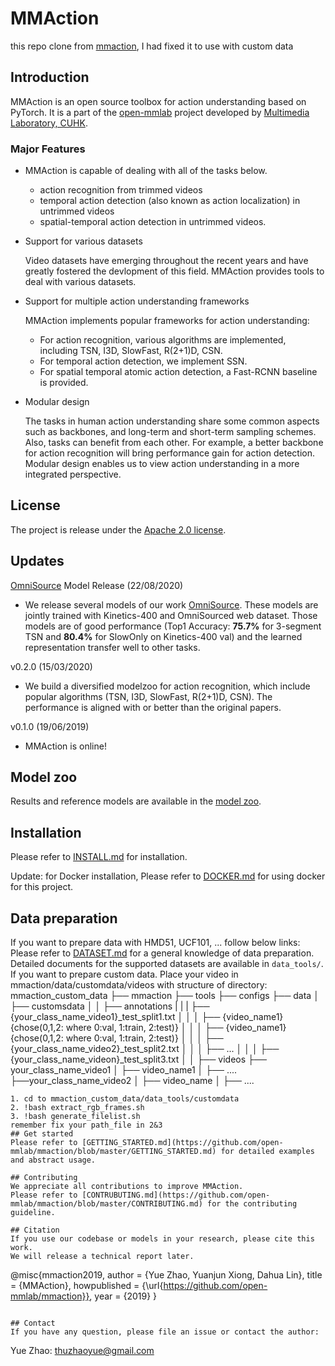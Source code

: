 # MMAction
this repo clone from [mmaction](https://github.com/open-mmlab/mmdetection), I had fixed it to use with custom data

## Introduction
MMAction is an open source toolbox for action understanding based on PyTorch.
It is a part of the [open-mmlab](https://github.com/open-mmlab) project developed by [Multimedia Laboratory, CUHK](http://mmlab.ie.cuhk.edu.hk/).

### Major Features
- MMAction is capable of dealing with all of the tasks below.

  - action recognition from trimmed videos
  - temporal action detection (also known as action localization) in untrimmed videos
  - spatial-temporal action detection in untrimmed videos.


- Support for various datasets

  Video datasets have emerging throughout the recent years and have greatly fostered the devlopment of this field.
  MMAction provides tools to deal with various datasets.

- Support for multiple action understanding frameworks

  MMAction implements popular frameworks for action understanding:

  - For action recognition, various algorithms are implemented, including TSN, I3D, SlowFast, R(2+1)D, CSN.
  - For temporal action detection, we implement SSN.
  - For spatial temporal atomic action detection, a Fast-RCNN baseline is provided.

- Modular design

  The tasks in human action understanding share some common aspects such as backbones, and long-term and short-term sampling schemes.
  Also, tasks can benefit from each other. For example, a better backbone for action recognition will bring performance gain for action detection.
  Modular design enables us to view action understanding in a more integrated perspective.

## License
The project is release under the [Apache 2.0 license](https://github.com/open-mmlab/mmaction/blob/master/LICENSE).

## Updates
[OmniSource](https://arxiv.org/abs/2003.13042) Model Release (22/08/2020)
- We release several models of our work [OmniSource](https://arxiv.org/abs/2003.13042). These models are jointly trained with
Kinetics-400 and OmniSourced web dataset. Those models are of good performance (Top1 Accuracy: **75.7%** for 3-segment TSN and **80.4%** for SlowOnly on Kinetics-400 val) and the learned representation transfer well to other tasks.

v0.2.0 (15/03/2020)
- We build a diversified modelzoo for action recognition, which include popular algorithms (TSN, I3D, SlowFast, R(2+1)D, CSN). The performance is aligned with or better than the original papers.

v0.1.0 (19/06/2019)
- MMAction is online!

## Model zoo
Results and reference models are available in the [model zoo](https://github.com/open-mmlab/mmaction/blob/master/MODEL_ZOO.md).

## Installation
Please refer to [INSTALL.md](https://github.com/open-mmlab/mmaction/blob/master/INSTALL.md) for installation.

Update: for Docker installation, Please refer to [DOCKER.md](https://github.com/open-mmlab/mmaction/blob/master/DOCKER.md) for using docker for this project.

## Data preparation
If you want to prepare data with HMD51, UCF101, ... follow below links:
Please refer to [DATASET.md](https://github.com/open-mmlab/mmaction/blob/master/DATASET.md) for a general knowledge of data preparation.
Detailed documents for the supported datasets are available in `data_tools/`.
If you want to prepare custom data.
Place your video in mmaction/data/customdata/videos
with structure of directory:
mmaction_custom_data
├── mmaction
├── tools
├── configs
├── data
│   ├── customsdata
│   │   ├── annotations
|   |   |               ├── {your_class_name_video1}_test_split1.txt
│   │   │                                                           ├── {video_name1} {chose(0,1,2: where 0:val, 1:train, 2:test)}
│   │   │                                                           ├── {video_name1} {chose(0,1,2: where 0:val, 1:train, 2:test)}
│   │   │                 ├── {your_class_name_video2}_test_split2.txt
│   │   │                 ├── ...
│   │   │                 ├── {your_class_name_videon}_test_split3.txt
│   │   ├── videos
                  ├── your_class_name_video1
                  │                         ├── video_name1
                  │                         ├── ....
                  ├──your_class_name_video2
                  │                         ├── video_name
                  │                         ├── ....     


```
1. cd to mmaction_custom_data/data_tools/customdata
2. !bash extract_rgb_frames.sh
3. !bash generate_filelist.sh
remember fix your path_file in 2&3
## Get started
Please refer to [GETTING_STARTED.md](https://github.com/open-mmlab/mmaction/blob/master/GETTING_STARTED.md) for detailed examples and abstract usage.

## Contributing
We appreciate all contributions to improve MMAction.
Please refer to [CONTRUBUTING.md](https://github.com/open-mmlab/mmaction/blob/master/CONTRIBUTING.md) for the contributing guideline.

## Citation
If you use our codebase or models in your research, please cite this work.
We will release a technical report later.
```
@misc{mmaction2019,
  author =       {Yue Zhao, Yuanjun Xiong, Dahua Lin},
  title =        {MMAction},
  howpublished = {\url{https://github.com/open-mmlab/mmaction}},
  year =         {2019}
}
```

## Contact
If you have any question, please file an issue or contact the author:
```
Yue Zhao: thuzhaoyue@gmail.com
```
